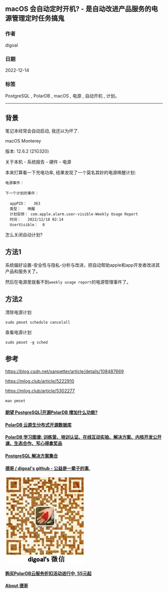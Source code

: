 ## macOS 会自动定时开机? - 是自动改进产品服务的电源管理定时任务搞鬼  
                      
### 作者                      
digoal                      
                      
### 日期                      
2022-12-14                      
                      
### 标签                      
PostgreSQL , PolarDB , macOS , 电源 , 自动开机 , 计划。     
                
----             
                 
## 背景  
笔记本经常会自动启动, 我还以为坏了.   
  
macOS Monterey  
  
版本: 12.6.2 (21G320)  
  
关于本机 - 系统报告 - 硬件 - 电源  
  
本来打算看一下充电功率, 结果发现了一个莫名其妙的电源唤醒计划:   
  
```  
电源事件：  
  
下一个计划的事件：  
  
  appPID：	363  
  类型：	唤醒  
  计划安排：	com.apple.alarm.user-visible-Weekly Usage Report  
  时间：	2022/12/18 02:14  
  UserVisible：	0  
```  
  
怎么关闭自动计划?  
  
## 方法1  
  
系统偏好设置-安全性与隐私-分析与改进，把自动帮助apple和app开发者改进其产品和服务关了。  
  
然后在电源里就看不到`weekly usage report`的电源管理事件了。  
  
  
## 方法2  
  
清除电源计划  
  
```  
sudo pmset schedule cancelall  
```  
  
查看电源计划  
  
```  
sudo pmset -g sched  
```  
  
## 参考  
https://blog.csdn.net/sanpetter/article/details/108487669  
  
https://mlog.club/article/5222910  
  
https://mlog.club/article/5302277  
  
`man pmset`  
   
  
#### [期望 PostgreSQL|开源PolarDB 增加什么功能?](https://github.com/digoal/blog/issues/76 "269ac3d1c492e938c0191101c7238216")
  
  
#### [PolarDB 云原生分布式开源数据库](https://github.com/ApsaraDB "57258f76c37864c6e6d23383d05714ea")
  
  
#### [PolarDB 学习图谱: 训练营、培训认证、在线互动实验、解决方案、内核开发公开课、生态合作、写心得拿奖品](https://www.aliyun.com/database/openpolardb/activity "8642f60e04ed0c814bf9cb9677976bd4")
  
  
#### [PostgreSQL 解决方案集合](../201706/20170601_02.md "40cff096e9ed7122c512b35d8561d9c8")
  
  
#### [德哥 / digoal's github - 公益是一辈子的事.](https://github.com/digoal/blog/blob/master/README.md "22709685feb7cab07d30f30387f0a9ae")
  
  
![digoal's wechat](../pic/digoal_weixin.jpg "f7ad92eeba24523fd47a6e1a0e691b59")
  
  
#### [购买PolarDB云服务折扣活动进行中, 55元起](https://www.aliyun.com/activity/new/polardb-yunparter?userCode=bsb3t4al "e0495c413bedacabb75ff1e880be465a")
  
  
#### [About 德哥](https://github.com/digoal/blog/blob/master/me/readme.md "a37735981e7704886ffd590565582dd0")
  

